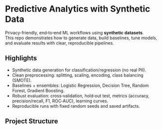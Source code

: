 # Predictive Analytics with Synthetic Data

Privacy-friendly, end‑to‑end ML workflows using **synthetic datasets**.  
This repo demonstrates how to generate data, build baselines, tune models, and evaluate results with clear, reproducible pipelines.

##  Highlights
- Synthetic data generation for classification/regression (no real PII).
- Clean preprocessing: splitting, scaling, encoding, class balancing (SMOTE).
- Baselines + ensembles: Logistic Regression, Decision Tree, Random Forest, Gradient Boosting.
- Robust evaluation: cross‑validation, hold‑out test, metrics (accuracy, precision/recall, F1, ROC‑AUC), learning curves.
- Reproducible runs with fixed random seeds and saved artifacts.

##  Project Structure

